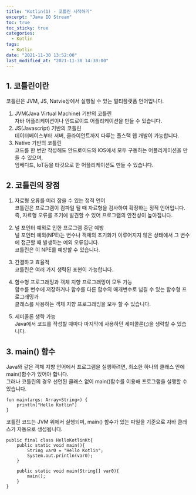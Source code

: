 ```yaml
---
title: "Kotlin(1) - 코틀린 시작하기"
excerpt: "Java IO Stream"
toc: true
toc_sticky: true
categories:
  - Kotlin
tags:
  - Kotlin
date: "2021-11-30 13:52:00"
last_modified_at: "2021-11-30 14:30:00"
---
```


## 1. 코틀린이란

코틀린은 JVM, JS, Natvie상에서 실행될 수 있는 멀티플랫폼 언어입니다.<br/>

1. JVM(Java Virtual Machine) 기반의 코틀린<br/>
   자바 어플리케이션이나 안드로이드 어플리케이션을 만들 수 있습니다.<br/>
2. JS(Javascript) 기반의 코틀린<br/>
   데이터베이스부터 서버, 클라이언트까지 다루는 풀스택 웹 개발이 가능합니다.<br/>
3. Native 기반의 코틀린<br/>
   코드를 한 번만 작성해도 안드로이드와 IOS에서 모두 구동하는 어플리케이션을 만들 수 있으며,<br/>
   임베디드, IoT등을 타깃으로 한 어플리케이션도 만들 수 있습니다.<br/>

## 2. 코틀린의 장점

1. 자료형 오류를 미리 잡을 수 있는 정적 언어<br/>
   코틀린은 프로그램이 컴파일 될 때 자료형을 검사하여 확정하는 정적 언어입니다.<br/>
   즉, 자료형 오류를 초기에 발견할 수 있어 프로그램의 안전성이 높아집니다.<br/>

2. 널 포인터 예외로 인한 프로그램 중단 예방<br/>
   널 포인터 예외(NPE)는 변수나 객체의 초기화가 이루어지지 않은 상태에서 그 변수에 접근할 때 발생하는 예외 오류입니다.<br/>
   코틀린은 이 NPE를 예방할 수 있습니다.<br/>

3. 간결하고 효율적<br/>
   코틀린은 여러 가지 생략된 표현이 가능합니다.<br/>

4. 함수형 프로그래밍과 객체 지향 프로그래밍이 모두 가능<br/>
   함수를 변수에 저장하거나 함수를 다른 함수의 매개변수로 넘길 수 있는 함수형 프로그래밍과<br/>
   클래스를 사용하는 객체 지향 프로그래밍을 모두 할 수 있습니다.<br/>

5. 세미콜론 생략 가능<br/>
   Java에서 코드를 작성할 때마다 마지막에 사용하던 세미콜론(;)을 생략할 수 있습니다.<br/>

## 3. main() 함수

Java와 같은 객체 지향 언어에서 프로그램을 실행하려면, 최소한 하나의 클래스 안에 main()함수가 있어야 합니다.<br/>
그러나 코틀린의 경우 선언된 클래스 없이 main()함수를 이용해 프로그램을 실행할 수 있습니다.<br/>

```
fun main(args: Array<String>) {
    println("Hello Kotlin")
}
```

코틀린 코드는 JVM 위에서 실행되며, main() 함수가 있는 파일을 기준으로 자바 클래스가 자동으로 생성됩니다.<br/>

```
public final class HelloKotlinKt{
    public static void main(){
        String var0 = "Hello Kotlin";
        System.out.println(var0);
    }

    public static void main(String[] var0){
        main();
    }
}
```

